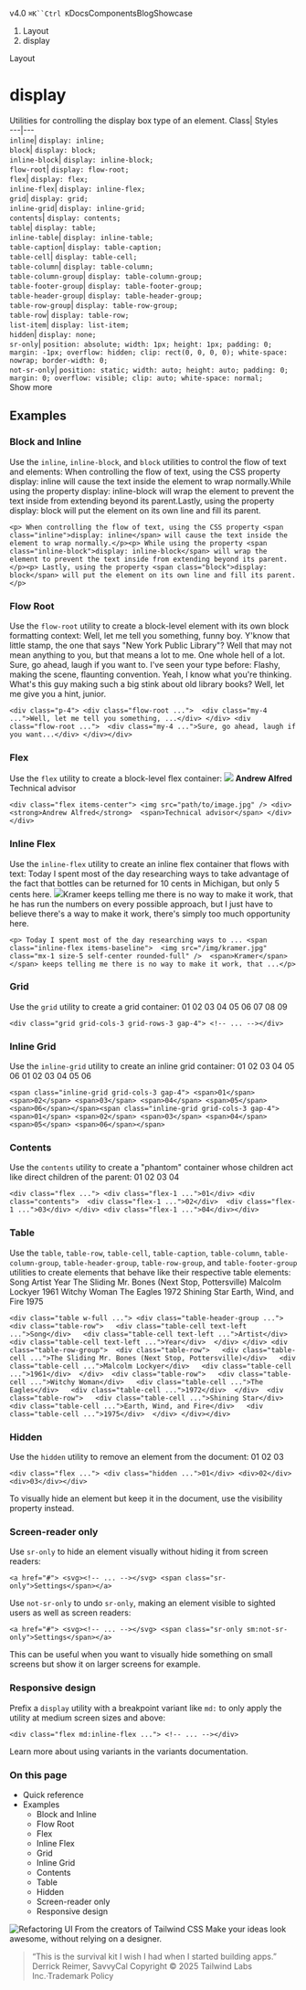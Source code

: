 v4.0
`⌘K``Ctrl K`DocsComponentsBlogShowcase
  1. Layout
  2. display


Layout
# display
Utilities for controlling the display box type of an element.
Class| Styles  
---|---  
`inline`| `display: inline;`  
`block`| `display: block;`  
`inline-block`| `display: inline-block;`  
`flow-root`| `display: flow-root;`  
`flex`| `display: flex;`  
`inline-flex`| `display: inline-flex;`  
`grid`| `display: grid;`  
`inline-grid`| `display: inline-grid;`  
`contents`| `display: contents;`  
`table`| `display: table;`  
`inline-table`| `display: inline-table;`  
`table-caption`| `display: table-caption;`  
`table-cell`| `display: table-cell;`  
`table-column`| `display: table-column;`  
`table-column-group`| `display: table-column-group;`  
`table-footer-group`| `display: table-footer-group;`  
`table-header-group`| `display: table-header-group;`  
`table-row-group`| `display: table-row-group;`  
`table-row`| `display: table-row;`  
`list-item`| `display: list-item;`  
`hidden`| `display: none;`  
`sr-only`| `position: absolute; width: 1px; height: 1px; padding: 0; margin: -1px; overflow: hidden; clip: rect(0, 0, 0, 0); white-space: nowrap; border-width: 0;`  
`not-sr-only`| `position: static; width: auto; height: auto; padding: 0; margin: 0; overflow: visible; clip: auto; white-space: normal;`  
Show more
## Examples
### Block and Inline
Use the `inline`, `inline-block`, and `block` utilities to control the flow of text and elements:
When controlling the flow of text, using the CSS property display: inline will cause the text inside the element to wrap normally.While using the property display: inline-block will wrap the element to prevent the text inside from extending beyond its parent.Lastly, using the property display: block will put the element on its own line and fill its parent.
```
<p> When controlling the flow of text, using the CSS property <span class="inline">display: inline</span> will cause the text inside the element to wrap normally.</p><p> While using the property <span class="inline-block">display: inline-block</span> will wrap the element to prevent the text inside from extending beyond its parent.</p><p> Lastly, using the property <span class="block">display: block</span> will put the element on its own line and fill its parent.</p>
```

### Flow Root
Use the `flow-root` utility to create a block-level element with its own block formatting context:
Well, let me tell you something, funny boy. Y'know that little stamp, the one that says "New York Public Library"? Well that may not mean anything to you, but that means a lot to me. One whole hell of a lot.
Sure, go ahead, laugh if you want to. I've seen your type before: Flashy, making the scene, flaunting convention. Yeah, I know what you're thinking. What's this guy making such a big stink about old library books? Well, let me give you a hint, junior.
```
<div class="p-4"> <div class="flow-root ...">  <div class="my-4 ...">Well, let me tell you something, ...</div> </div> <div class="flow-root ...">  <div class="my-4 ...">Sure, go ahead, laugh if you want...</div> </div></div>
```

### Flex
Use the `flex` utility to create a block-level flex container:
![](https://images.unsplash.com/photo-1501196354995-cbb51c65aaea?ixlib=rb-1.2.1&ixid=MnwxMjA3fDB8MHxwaG90by1wYWdlfHx8fGVufDB8fHx8&auto=format&fit=facearea&facepad=4&w=256&h=256&q=80)
**Andrew Alfred** Technical advisor
```
<div class="flex items-center"> <img src="path/to/image.jpg" /> <div>  <strong>Andrew Alfred</strong>  <span>Technical advisor</span> </div></div>
```

### Inline Flex
Use the `inline-flex` utility to create an inline flex container that flows with text:
Today I spent most of the day researching ways to take advantage of the fact that bottles can be returned for 10 cents in Michigan, but only 5 cents here. ![](https://images.unsplash.com/photo-1501196354995-cbb51c65aaea?ixlib=rb-1.2.1&ixid=MnwxMjA3fDB8MHxwaG90by1wYWdlfHx8fGVufDB8fHx8&auto=format&fit=facearea&facepad=4&w=256&h=256&q=80)Kramer keeps telling me there is no way to make it work, that he has run the numbers on every possible approach, but I just have to believe there's a way to make it work, there's simply too much opportunity here.
```
<p> Today I spent most of the day researching ways to ... <span class="inline-flex items-baseline">  <img src="/img/kramer.jpg" class="mx-1 size-5 self-center rounded-full" />  <span>Kramer</span> </span> keeps telling me there is no way to make it work, that ...</p>
```

### Grid
Use the `grid` utility to create a grid container:
01
02
03
04
05
06
07
08
09
```
<div class="grid grid-cols-3 grid-rows-3 gap-4"> <!-- ... --></div>
```

### Inline Grid
Use the `inline-grid` utility to create an inline grid container:
01
02
03
04
05
06
01
02
03
04
05
06
```
<span class="inline-grid grid-cols-3 gap-4"> <span>01</span> <span>02</span> <span>03</span> <span>04</span> <span>05</span> <span>06</span></span><span class="inline-grid grid-cols-3 gap-4"> <span>01</span> <span>02</span> <span>03</span> <span>04</span> <span>05</span> <span>06</span></span>
```

### Contents
Use the `contents` utility to create a "phantom" container whose children act like direct children of the parent:
01
02
03
04
```
<div class="flex ..."> <div class="flex-1 ...">01</div> <div class="contents">  <div class="flex-1 ...">02</div>  <div class="flex-1 ...">03</div> </div> <div class="flex-1 ...">04</div></div>
```

### Table
Use the `table`, `table-row`, `table-cell`, `table-caption`, `table-column`, `table-column-group`, `table-header-group`, `table-row-group`, and `table-footer-group` utilities to create elements that behave like their respective table elements:
Song
Artist
Year
The Sliding Mr. Bones (Next Stop, Pottersville)
Malcolm Lockyer
1961
Witchy Woman
The Eagles
1972
Shining Star
Earth, Wind, and Fire
1975
```
<div class="table w-full ..."> <div class="table-header-group ...">  <div class="table-row">   <div class="table-cell text-left ...">Song</div>   <div class="table-cell text-left ...">Artist</div>   <div class="table-cell text-left ...">Year</div>  </div> </div> <div class="table-row-group">  <div class="table-row">   <div class="table-cell ...">The Sliding Mr. Bones (Next Stop, Pottersville)</div>   <div class="table-cell ...">Malcolm Lockyer</div>   <div class="table-cell ...">1961</div>  </div>  <div class="table-row">   <div class="table-cell ...">Witchy Woman</div>   <div class="table-cell ...">The Eagles</div>   <div class="table-cell ...">1972</div>  </div>  <div class="table-row">   <div class="table-cell ...">Shining Star</div>   <div class="table-cell ...">Earth, Wind, and Fire</div>   <div class="table-cell ...">1975</div>  </div> </div></div>
```

### Hidden
Use the `hidden` utility to remove an element from the document:
01
02
03
```
<div class="flex ..."> <div class="hidden ...">01</div> <div>02</div> <div>03</div></div>
```

To visually hide an element but keep it in the document, use the visibility property instead.
### Screen-reader only
Use `sr-only` to hide an element visually without hiding it from screen readers:
```
<a href="#"> <svg><!-- ... --></svg> <span class="sr-only">Settings</span></a>
```

Use `not-sr-only` to undo `sr-only`, making an element visible to sighted users as well as screen readers:
```
<a href="#"> <svg><!-- ... --></svg> <span class="sr-only sm:not-sr-only">Settings</span></a>
```

This can be useful when you want to visually hide something on small screens but show it on larger screens for example.
### Responsive design
Prefix a `display` utility with a breakpoint variant like `md:` to only apply the utility at medium screen sizes and above:
```
<div class="flex md:inline-flex ..."> <!-- ... --></div>
```

Learn more about using variants in the variants documentation.
### On this page
  * Quick reference
  * Examples
    * Block and Inline
    * Flow Root
    * Flex
    * Inline Flex
    * Grid
    * Inline Grid
    * Contents
    * Table
    * Hidden
    * Screen-reader only
    * Responsive design


![Refactoring UI](https://tailwindcss.com/_next/image?url=%2F_next%2Fstatic%2Fmedia%2Fbook-promo.27d91093.png&w=256&q=75)
From the creators of Tailwind CSS
Make your ideas look awesome, without relying on a designer.
> “This is the survival kit I wish I had when I started building apps.”
> Derrick Reimer, SavvyCal
Copyright © 2025 Tailwind Labs Inc.·Trademark Policy
